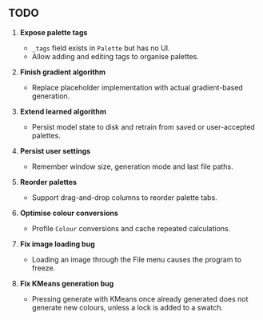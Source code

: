 ## TODO

1. **Expose palette tags**
   - `_tags` field exists in `Palette` but has no UI.
   - Allow adding and editing tags to organise palettes.

2. **Finish gradient algorithm**
   - Replace placeholder implementation with actual gradient-based generation.

3. **Extend learned algorithm**
   - Persist model state to disk and retrain from saved or user-accepted palettes.

4. **Persist user settings**
   - Remember window size, generation mode and last file paths.

5. **Reorder palettes**
   - Support drag-and-drop columns to reorder palette tabs.

6. **Optimise colour conversions**
   - Profile `Colour` conversions and cache repeated calculations.

7. **Fix image loading bug**
   - Loading an image through the File menu causes the program to freeze.

8. **Fix KMeans generation bug**
   - Pressing generate with KMeans once already generated does not generate new colours, unless a lock is added to a swatch.
